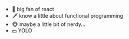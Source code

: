 - 🤟 big fan of react
- 🗡️ know a little about functional programming
- 🐵 maybe a little bit of nerdy...
- 💵 YOLO
